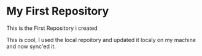 # My First Repository
 This is the First Repository i created

This is cool, I used the local repoitory and updated it localy  on my machine and now sync'ed it. 